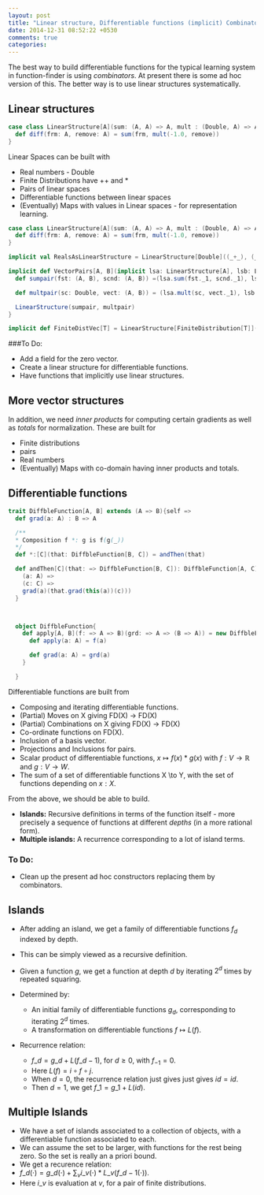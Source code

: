 ```yaml
---
layout: post
title: "Linear structure, Differentiable functions (implicit) Combinators"
date: 2014-12-31 08:52:22 +0530
comments: true
categories:
---
```


The best way to build differentiable functions for the typical learning system in function-finder is using _combinators_. At present there is some ad hoc version of this. The better way is to use linear structures systematically.

## Linear structures

``` scala
case class LinearStructure[A](sum: (A, A) => A, mult : (Double, A) => A){
  def diff(frm: A, remove: A) = sum(frm, mult(-1.0, remove))
}
```

Linear Spaces can be built with

* Real numbers - Double
* Finite Distributions have ++ and *
* Pairs of linear spaces
* Differentiable functions between linear spaces
* (Eventually) Maps with values in Linear spaces - for representation learning.

``` scala
case class LinearStructure[A](sum: (A, A) => A, mult : (Double, A) => A){
  def diff(frm: A, remove: A) = sum(frm, mult(-1.0, remove))
}

implicit val RealsAsLinearStructure = LinearStructure[Double]((_+_), (_*_))

implicit def VectorPairs[A, B](implicit lsa: LinearStructure[A], lsb: LinearStructure[B]): LinearStructure[(A, B)] = {
  def sumpair(fst: (A, B), scnd: (A, B)) =(lsa.sum(fst._1, scnd._1), lsb.sum(fst._2, scnd._2))

  def multpair(sc: Double, vect: (A, B)) = (lsa.mult(sc, vect._1), lsb.mult(sc, vect._2))

  LinearStructure(sumpair, multpair)
}

implicit def FiniteDistVec[T] = LinearStructure[FiniteDistribution[T]](_++_, (w, d) => d * w)
```

###To Do:

* Add a field for the zero vector.
* Create a linear structure for differentiable functions.
* Have functions that implicitly use linear structures.

## More vector structures

In addition, we need _inner products_ for computing certain gradients as well as _totals_ for normalization. These are built for

* Finite distributions
* pairs
* Real numbers
* (Eventually) Maps with co-domain having inner products and totals.

## Differentiable functions

``` scala
trait DiffbleFunction[A, B] extends (A => B){self =>
  def grad(a: A) : B => A

  /**
  * Composition f *: g is f(g(_))
  */
  def *:[C](that: DiffbleFunction[B, C]) = andThen(that)

  def andThen[C](that: => DiffbleFunction[B, C]): DiffbleFunction[A, C] = DiffbleFunction((a: A) => that(this(a)))(
    (a: A) =>
    (c: C) =>
    grad(a)(that.grad(this(a))(c)))
  }



  object DiffbleFunction{
    def apply[A, B](f: => A => B)(grd: => A => (B => A)) = new DiffbleFunction[A, B]{
      def apply(a: A) = f(a)

      def grad(a: A) = grd(a)
    }

  }
```

Differentiable functions are built from

* Composing and iterating differentiable functions.
* (Partial) Moves on X giving FD(X) -> FD(X)
* (Partial) Combinations on X giving FD(X) -> FD(X)
* Co-ordinate functions on FD(X).
* Inclusion of a basis vector.
* Projections and Inclusions for pairs.
* Scalar product of differentiable functions, $x\mapsto f(x) * g(x)$ with $f: V \to \mathbb{R}$ and $g: V\to W$.
* The sum of a set of differentiable functions X \to Y, with the set of functions depending on $x : X$.

From the above, we should be able to build.

* **Islands:** Recursive definitions in terms of the function itself - more precisely a sequence of functions at different _depths_ (in a more rational form).
* **Multiple islands:** A recurrence corresponding to a lot of island terms.

### To Do:

* Clean up the present ad hoc constructors replacing them by combinators.

## Islands

* After adding an island, we get a family of differentiable functions $f_d$ indexed by depth.
* This can be simply viewed as a recursive definition.
* Given a function $g$, we get a function at depth $d$ by iterating $2^d$ times by repeated squaring.

* Determined by:

  * An initial family of differentiable functions $g_d$, corresponding to iterating $2^d$ times.
  * A transformation on differentiable functions $f \mapsto L(f)$.


* Recurrence relation:

  * $f\_d = g\_d + L(f\_{d-1})$, for $d \geq 0$, with $f_{-1} = 0$.
  * Here $L(f) = i \circ f \circ j$.
  * When $d=0$, the recurrence relation just gives just gives $id = id$.
  * Then $d=1$, we get $f\_1 = g\_1 + L(id)$.


## Multiple Islands

* We have a set of islands associated to a collection of objects, with a differentiable function associated to each.
* We can assume the set to be larger, with functions for the rest being zero. So the set is really an a priori bound.
* We get a recurence relation:
* $f\_d(\cdot) = g\_d(\cdot) + \sum_v i\_v(\cdot) * L\_v(f\_{d-1}(\cdot)).$
* Here $i\_v$ is evaluation at $v$, for a pair of finite distributions.
